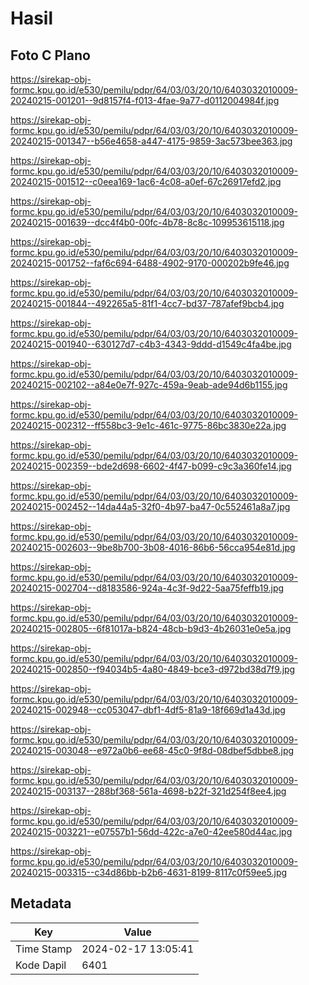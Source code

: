 # Hasil

## Foto C Plano

https://sirekap-obj-formc.kpu.go.id/e530/pemilu/pdpr/64/03/03/20/10/6403032010009-20240215-001201--9d8157f4-f013-4fae-9a77-d0112004984f.jpg

https://sirekap-obj-formc.kpu.go.id/e530/pemilu/pdpr/64/03/03/20/10/6403032010009-20240215-001347--b56e4658-a447-4175-9859-3ac573bee363.jpg

https://sirekap-obj-formc.kpu.go.id/e530/pemilu/pdpr/64/03/03/20/10/6403032010009-20240215-001512--c0eea169-1ac6-4c08-a0ef-67c26917efd2.jpg

https://sirekap-obj-formc.kpu.go.id/e530/pemilu/pdpr/64/03/03/20/10/6403032010009-20240215-001639--dcc4f4b0-00fc-4b78-8c8c-109953615118.jpg

https://sirekap-obj-formc.kpu.go.id/e530/pemilu/pdpr/64/03/03/20/10/6403032010009-20240215-001752--faf6c694-6488-4902-9170-000202b9fe46.jpg

https://sirekap-obj-formc.kpu.go.id/e530/pemilu/pdpr/64/03/03/20/10/6403032010009-20240215-001844--492265a5-81f1-4cc7-bd37-787afef9bcb4.jpg

https://sirekap-obj-formc.kpu.go.id/e530/pemilu/pdpr/64/03/03/20/10/6403032010009-20240215-001940--630127d7-c4b3-4343-9ddd-d1549c4fa4be.jpg

https://sirekap-obj-formc.kpu.go.id/e530/pemilu/pdpr/64/03/03/20/10/6403032010009-20240215-002102--a84e0e7f-927c-459a-9eab-ade94d6b1155.jpg

https://sirekap-obj-formc.kpu.go.id/e530/pemilu/pdpr/64/03/03/20/10/6403032010009-20240215-002312--ff558bc3-9e1c-461c-9775-86bc3830e22a.jpg

https://sirekap-obj-formc.kpu.go.id/e530/pemilu/pdpr/64/03/03/20/10/6403032010009-20240215-002359--bde2d698-6602-4f47-b099-c9c3a360fe14.jpg

https://sirekap-obj-formc.kpu.go.id/e530/pemilu/pdpr/64/03/03/20/10/6403032010009-20240215-002452--14da44a5-32f0-4b97-ba47-0c552461a8a7.jpg

https://sirekap-obj-formc.kpu.go.id/e530/pemilu/pdpr/64/03/03/20/10/6403032010009-20240215-002603--9be8b700-3b08-4016-86b6-56cca954e81d.jpg

https://sirekap-obj-formc.kpu.go.id/e530/pemilu/pdpr/64/03/03/20/10/6403032010009-20240215-002704--d8183586-924a-4c3f-9d22-5aa75feffb19.jpg

https://sirekap-obj-formc.kpu.go.id/e530/pemilu/pdpr/64/03/03/20/10/6403032010009-20240215-002805--6f81017a-b824-48cb-b9d3-4b26031e0e5a.jpg

https://sirekap-obj-formc.kpu.go.id/e530/pemilu/pdpr/64/03/03/20/10/6403032010009-20240215-002850--f94034b5-4a80-4849-bce3-d972bd38d7f9.jpg

https://sirekap-obj-formc.kpu.go.id/e530/pemilu/pdpr/64/03/03/20/10/6403032010009-20240215-002948--cc053047-dbf1-4df5-81a9-18f669d1a43d.jpg

https://sirekap-obj-formc.kpu.go.id/e530/pemilu/pdpr/64/03/03/20/10/6403032010009-20240215-003048--e972a0b6-ee68-45c0-9f8d-08dbef5dbbe8.jpg

https://sirekap-obj-formc.kpu.go.id/e530/pemilu/pdpr/64/03/03/20/10/6403032010009-20240215-003137--288bf368-561a-4698-b22f-321d254f8ee4.jpg

https://sirekap-obj-formc.kpu.go.id/e530/pemilu/pdpr/64/03/03/20/10/6403032010009-20240215-003221--e07557b1-56dd-422c-a7e0-42ee580d44ac.jpg

https://sirekap-obj-formc.kpu.go.id/e530/pemilu/pdpr/64/03/03/20/10/6403032010009-20240215-003315--c34d86bb-b2b6-4631-8199-8117c0f59ee5.jpg


## Metadata

| Key        | Value               |
| ---------- | ------------------- |
| Time Stamp | 2024-02-17 13:05:41 |
| Kode Dapil | 6401                |



